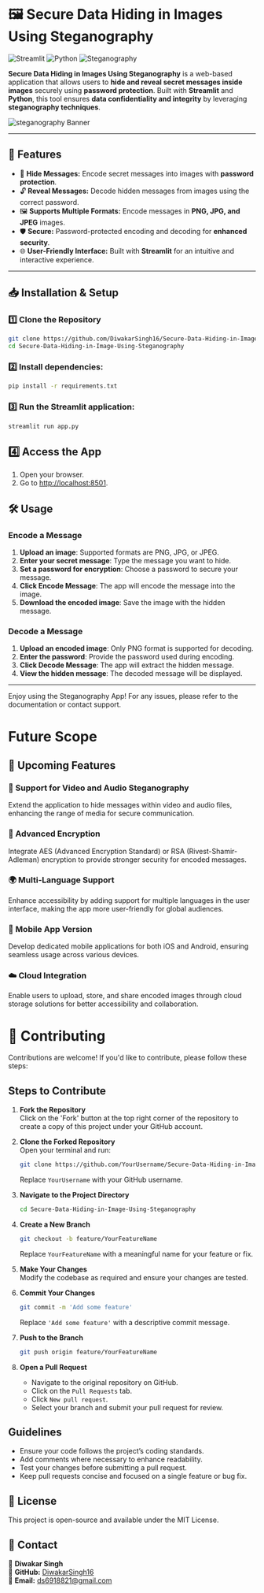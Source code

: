 # 🖼️ Secure Data Hiding in Images Using Steganography

![Streamlit](https://img.shields.io/badge/Streamlit-FF4B4B?style=for-the-badge&logo=Streamlit&logoColor=white)
![Python](https://img.shields.io/badge/Python-3776AB?style=for-the-badge&logo=python&logoColor=white)
![Steganography](https://img.shields.io/badge/Steganography-000000?style=for-the-badge)

**Secure Data Hiding in Images Using Steganography** is a web-based application that allows users to **hide and reveal secret messages inside images** securely using **password protection**. Built with **Streamlit** and **Python**, this tool ensures **data confidentiality and integrity** by leveraging **steganography techniques**.

![steganography Banner](https://encrypted-tbn0.gstatic.com/images?q=tbn:ANd9GcRyYK0vfAtVbsRaw8eEWX8W-QS7gMuaGMN6iA&s)


---

## 🚀 Features
- 🔐 **Hide Messages:** Encode secret messages into images with **password protection**.
- 🔓 **Reveal Messages:** Decode hidden messages from images using the correct password.
- 🖼️ **Supports Multiple Formats:** Encode messages in **PNG, JPG, and JPEG** images.
- 🛡️ **Secure:** Password-protected encoding and decoding for **enhanced security**.
- 🌐 **User-Friendly Interface:** Built with **Streamlit** for an intuitive and interactive experience.

---

## 📥 Installation & Setup

### 1️⃣ Clone the Repository
```bash
git clone https://github.com/DiwakarSingh16/Secure-Data-Hiding-in-Image-Using-Steganography.git
cd Secure-Data-Hiding-in-Image-Using-Steganography
```
  
### 2️⃣ Install dependencies:
   ```sh
   pip install -r requirements.txt

   ```
### 3️⃣ Run the Streamlit application:
   ```sh
   streamlit run app.py
   ```


## 4️⃣ Access the App

1. Open your browser.
2. Go to [http://localhost:8501](http://localhost:8501).

## 🛠️ Usage

### Encode a Message

1. **Upload an image**: Supported formats are PNG, JPG, or JPEG.
2. **Enter your secret message**: Type the message you want to hide.
3. **Set a password for encryption**: Choose a password to secure your message.
4. **Click Encode Message**: The app will encode the message into the image.
5. **Download the encoded image**: Save the image with the hidden message.

### Decode a Message

1. **Upload an encoded image**: Only PNG format is supported for decoding.
2. **Enter the password**: Provide the password used during encoding.
3. **Click Decode Message**: The app will extract the hidden message.
4. **View the hidden message**: The decoded message will be displayed.

---

Enjoy using the Steganography App! For any issues, please refer to the documentation or contact support.

# Future Scope

## 🔮 Upcoming Features

### 🎥 Support for Video and Audio Steganography  
Extend the application to hide messages within video and audio files, enhancing the range of media for secure communication.

### 🔐 Advanced Encryption  
Integrate AES (Advanced Encryption Standard) or RSA (Rivest-Shamir-Adleman) encryption to provide stronger security for encoded messages.

### 🌍 Multi-Language Support  
Enhance accessibility by adding support for multiple languages in the user interface, making the app more user-friendly for global audiences.

### 📱 Mobile App Version  
Develop dedicated mobile applications for both iOS and Android, ensuring seamless usage across various devices.

### ☁️ Cloud Integration  
Enable users to upload, store, and share encoded images through cloud storage solutions for better accessibility and collaboration.
# 🤝 Contributing

Contributions are welcome! If you'd like to contribute, please follow these steps:

## Steps to Contribute

1. **Fork the Repository**  
   Click on the 'Fork' button at the top right corner of the repository to create a copy of this project under your GitHub account.

2. **Clone the Forked Repository**  
   Open your terminal and run:
   ```bash
   git clone https://github.com/YourUsername/Secure-Data-Hiding-in-Image-Using-Steganography.git
   ```
   Replace `YourUsername` with your GitHub username.

3. **Navigate to the Project Directory**  
   ```bash
   cd Secure-Data-Hiding-in-Image-Using-Steganography
   ```

4. **Create a New Branch**  
   ```bash
   git checkout -b feature/YourFeatureName
   ```
   Replace `YourFeatureName` with a meaningful name for your feature or fix.

5. **Make Your Changes**  
   Modify the codebase as required and ensure your changes are tested.

6. **Commit Your Changes**  
   ```bash
   git commit -m 'Add some feature'
   ```
   Replace `'Add some feature'` with a descriptive commit message.

7. **Push to the Branch**  
   ```bash
   git push origin feature/YourFeatureName
   ```

8. **Open a Pull Request**  
   - Navigate to the original repository on GitHub.
   - Click on the `Pull Requests` tab.
   - Click `New pull request`.
   - Select your branch and submit your pull request for review.

## Guidelines
- Ensure your code follows the project’s coding standards.
- Add comments where necessary to enhance readability.
- Test your changes before submitting a pull request.
- Keep pull requests concise and focused on a single feature or bug fix.

## 📜 License
This project is open-source and available under the MIT License.
## 📧 Contact  
👤 **Diwakar Singh**  
📌 **GitHub:** [DiwakarSingh16](https://github.com/DiwakarSingh16)  
📧 **Email:** [ds6918821@gmail.com](mailto:ds6918821@gmail.com)  
